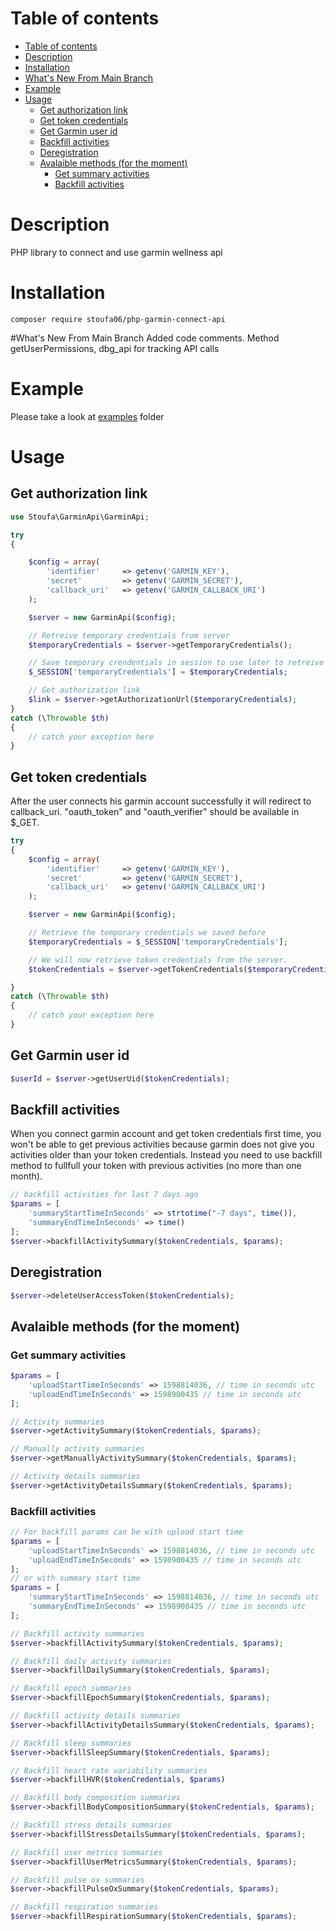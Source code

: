 # Table of contents
- [Table of contents](#table-of-contents)
- [Description](#description)
- [Installation](#installation)
- [What's New From Main Branch](#whatsnew)
- [Example](#example)
- [Usage](#usage)
  - [Get authorization link](#get-authorization-link)
  - [Get token credentials](#get-token-credentials)
  - [Get Garmin user id](#get-garmin-user-id)
  - [Backfill activities](#backfill-activities)
  - [Deregistration](#deregistration)
  - [Avalaible methods (for the moment)](#avalaible-methods-for-the-moment)
    - [Get summary activities](#get-summary-activities)
    - [Backfill activities](#backfill-activities-1)

# Description
PHP library to connect and use garmin wellness api

# Installation
```
composer require stoufa06/php-garmin-connect-api
```
#What's New From Main Branch
Added code comments. Method getUserPermissions, dbg_api for tracking API calls

# Example

Please take a look at [examples](./examples/README.md) folder
# Usage 
## Get authorization link
```php
use Stoufa\GarminApi\GarminApi;

try
{

    $config = array(
        'identifier'     => getenv('GARMIN_KEY'),
        'secret'         => getenv('GARMIN_SECRET'),
        'callback_uri'   => getenv('GARMIN_CALLBACK_URI') 
    );

    $server = new GarminApi($config);

    // Retreive temporary credentials from server 
    $temporaryCredentials = $server->getTemporaryCredentials();

    // Save temporary crendentials in session to use later to retreive authorization token
    $_SESSION['temporaryCredentials'] = $temporaryCredentials;

    // Get authorization link 
    $link = $server->getAuthorizationUrl($temporaryCredentials);
}
catch (\Throwable $th)
{
    // catch your exception here
}

```
## Get token credentials

After the user connects his garmin account successfully it will redirect to callback_uri. "oauth_token" and "oauth_verifier" should be available in $_GET. 

```php
try
{
    $config = array(
        'identifier'     => getenv('GARMIN_KEY'),
        'secret'         => getenv('GARMIN_SECRET'),
        'callback_uri'   => getenv('GARMIN_CALLBACK_URI') 
    );

    $server = new GarminApi($config);

    // Retrieve the temporary credentials we saved before
    $temporaryCredentials = $_SESSION['temporaryCredentials'];

    // We will now retrieve token credentials from the server.
    $tokenCredentials = $server->getTokenCredentials($temporaryCredentials, $_GET['oauth_token'], $_GET['oauth_verifier']);

}
catch (\Throwable $th)
{
    // catch your exception here
}
```

## Get Garmin user id

```php
$userId = $server->getUserUid($tokenCredentials);
```

## Backfill activities

When you connect garmin account and get token credentials first time, you won't be able to get previous activities because garmin does not give you activities older than your token credentials. Instead you need to use backfill method to fullfull your token with previous activities (no more than one month).


```php
// backfill activities for last 7 days ago
$params = [
    'summaryStartTimeInSeconds' => strtotime("-7 days", time()),
    'summaryEndTimeInSeconds' => time()
];
$server->backfillActivitySummary($tokenCredentials, $params);
```
## Deregistration
```php
$server->deleteUserAccessToken($tokenCredentials);
```

## Avalaible methods (for the moment)

### Get summary activities
```php
$params = [
    'uploadStartTimeInSeconds' => 1598814036, // time in seconds utc
    'uploadEndTimeInSeconds' => 1598900435 // time in seconds utc
];

// Activity summaries
$server->getActivitySummary($tokenCredentials, $params);

// Manually activity summaries
$server->getManuallyActivitySummary($tokenCredentials, $params);

// Activity details summaries
$server->getActivityDetailsSummary($tokenCredentials, $params);
```


### Backfill activities
```php
// For backfill params can be with upload start time
$params = [
    'uploadStartTimeInSeconds' => 1598814036, // time in seconds utc
    'uploadEndTimeInSeconds' => 1598900435 // time in seconds utc
];
// or with summary start time
$params = [
    'summaryStartTimeInSeconds' => 1598814036, // time in seconds utc
    'summaryEndTimeInSeconds' => 1598900435 // time in seconds utc
];

// Backfill activity summaries
$server->backfillActivitySummary($tokenCredentials, $params);

// Backfill daily activity summaries
$server->backfillDailySummary($tokenCredentials, $params);

// Backfill epoch summaries
$server->backfillEpochSummary($tokenCredentials, $params);

// Backfill activity details summaries
$server->backfillActivityDetailsSummary($tokenCredentials, $params);

// Backfill sleep summaries
$server->backfillSleepSummary($tokenCredentials, $params);

// Backfill heart rate variability summaries
$server->backfillHVR($tokenCredentials, $params)

// Backfill body composition summaries
$server->backfillBodyCompositionSummary($tokenCredentials, $params);

// Backfill stress details summaries
$server->backfillStressDetailsSummary($tokenCredentials, $params);

// Backfill user metrics summaries
$server->backfillUserMetricsSummary($tokenCredentials, $params);

// Backfill pulse ox summaries
$server->backfillPulseOxSummary($tokenCredentials, $params);

// Backfill respiration summaries
$server->backfillRespirationSummary($tokenCredentials, $params);
```
